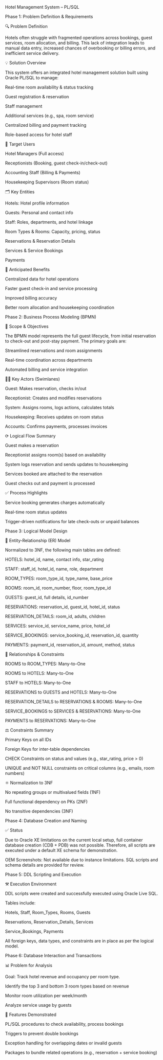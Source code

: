Hotel Management System – PL/SQL 

Phase 1: Problem Definition & Requirements

🔍 Problem Definition

Hotels often struggle with fragmented operations across bookings, guest services, room allocation, and billing. This lack of integration leads to manual data entry, increased chances of overbooking or billing errors, and inefficient service delivery.

💡 Solution Overview

This system offers an integrated hotel management solution built using Oracle PL/SQL to manage:

Real-time room availability & status tracking

Guest registration & reservation

Staff management

Additional services (e.g., spa, room service)

Centralized billing and payment tracking

Role-based access for hotel staff

🌟 Target Users

Hotel Managers (Full access)

Receptionists (Booking, guest check-in/check-out)

Accounting Staff (Billing & Payments)

Housekeeping Supervisors (Room status)

🗂️ Key Entities

Hotels: Hotel profile information

Guests: Personal and contact info

Staff: Roles, departments, and hotel linkage

Room Types & Rooms: Capacity, pricing, status

Reservations & Reservation Details

Services & Service Bookings

Payments

🏰 Anticipated Benefits

Centralized data for hotel operations

Faster guest check-in and service processing

Improved billing accuracy

Better room allocation and housekeeping coordination

Phase 2: Business Process Modeling (BPMN)

🌟 Scope & Objectives

The BPMN model represents the full guest lifecycle, from initial reservation to check-out and post-stay payment. The primary goals are:

Streamlined reservations and room assignments

Real-time coordination across departments

Automated billing and service integration

🧑‍🤝 Key Actors (Swimlanes)

Guest: Makes reservation, checks in/out

Receptionist: Creates and modifies reservations

System: Assigns rooms, logs actions, calculates totals

Housekeeping: Receives updates on room status

Accounts: Confirms payments, processes invoices

⟳ Logical Flow Summary

Guest makes a reservation

Receptionist assigns room(s) based on availability

System logs reservation and sends updates to housekeeping

Services booked are attached to the reservation

Guest checks out and payment is processed

✅ Process Highlights

Service booking generates charges automatically

Real-time room status updates

Trigger-driven notifications for late check-outs or unpaid balances

Phase 3: Logical Model Design

📃 Entity-Relationship (ER) Model

Normalized to 3NF, the following main tables are defined:

HOTELS: hotel_id, name, contact info, star_rating

STAFF: staff_id, hotel_id, name, role, department

ROOM_TYPES: room_type_id, type_name, base_price

ROOMS: room_id, room_number, floor, room_type_id

GUESTS: guest_id, full details, id_number

RESERVATIONS: reservation_id, guest_id, hotel_id, status

RESERVATION_DETAILS: room_id, adults, children

SERVICES: service_id, service_name, price, hotel_id

SERVICE_BOOKINGS: service_booking_id, reservation_id, quantity

PAYMENTS: payment_id, reservation_id, amount, method, status

🔗 Relationships & Constraints

ROOMS to ROOM_TYPES: Many-to-One

ROOMS to HOTELS: Many-to-One

STAFF to HOTELS: Many-to-One

RESERVATIONS to GUESTS and HOTELS: Many-to-One

RESERVATION_DETAILS to RESERVATIONS & ROOMS: Many-to-One

SERVICE_BOOKINGS to SERVICES & RESERVATIONS: Many-to-One

PAYMENTS to RESERVATIONS: Many-to-One

⚖️ Constraints Summary

Primary Keys on all IDs

Foreign Keys for inter-table dependencies

CHECK Constraints on status and values (e.g., star_rating, price > 0)

UNIQUE and NOT NULL constraints on critical columns (e.g., emails, room numbers)

⚛️ Normalization to 3NF

No repeating groups or multivalued fields (1NF)

Full functional dependency on PKs (2NF)

No transitive dependencies (3NF)

Phase 4: Database Creation and Naming

✅ Status

Due to Oracle XE limitations on the current local setup, full container database creation (CDB + PDB) was not possible. Therefore, all scripts are executed under a default XE schema for demonstration.

OEM Screenshots: Not available due to instance limitations. SQL scripts and schema details are provided for review.

Phase 5: DDL Scripting and Execution

⚒️ Execution Environment

DDL scripts were created and successfully executed using Oracle Live SQL.

Tables include:

Hotels, Staff, Room_Types, Rooms, Guests

Reservations, Reservation_Details, Services

Service_Bookings, Payments

All foreign keys, data types, and constraints are in place as per the logical model.

Phase 6: Database Interaction and Transactions

📊 Problem for Analysis

Goal: Track hotel revenue and occupancy per room type.

Identify the top 3 and bottom 3 room types based on revenue

Monitor room utilization per week/month

Analyze service usage by guests

🔧 Features Demonstrated

PL/SQL procedures to check availability, process bookings

Triggers to prevent double bookings

Exception handling for overlapping dates or invalid guests

Packages to bundle related operations (e.g., reservation + service booking)
